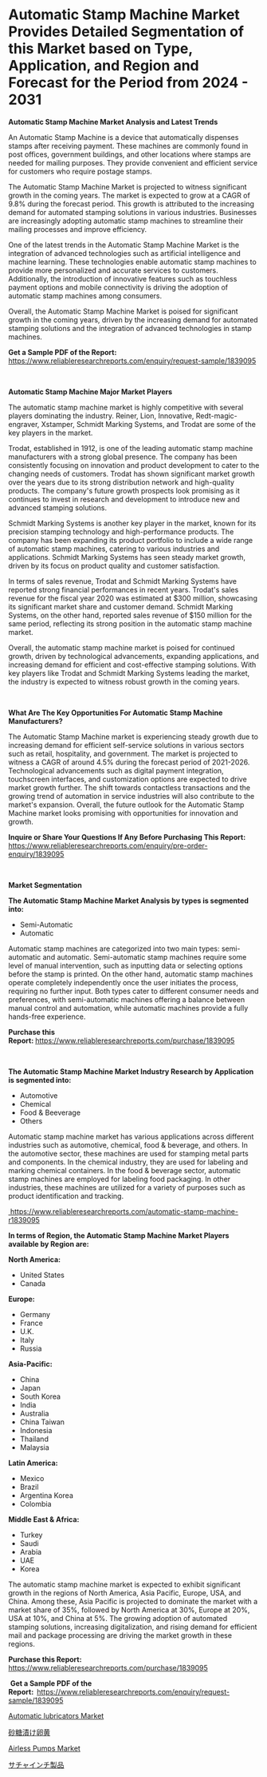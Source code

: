 <p><h1>Automatic Stamp Machine Market Provides Detailed Segmentation of this Market based on Type, Application, and Region and Forecast for the Period from 2024 - 2031</h1></p><p><strong>Automatic Stamp Machine Market Analysis and Latest Trends</strong></p>
<p><p>An Automatic Stamp Machine is a device that automatically dispenses stamps after receiving payment. These machines are commonly found in post offices, government buildings, and other locations where stamps are needed for mailing purposes. They provide convenient and efficient service for customers who require postage stamps.</p><p>The Automatic Stamp Machine Market is projected to witness significant growth in the coming years. The market is expected to grow at a CAGR of 9.8% during the forecast period. This growth is attributed to the increasing demand for automated stamping solutions in various industries. Businesses are increasingly adopting automatic stamp machines to streamline their mailing processes and improve efficiency.</p><p>One of the latest trends in the Automatic Stamp Machine Market is the integration of advanced technologies such as artificial intelligence and machine learning. These technologies enable automatic stamp machines to provide more personalized and accurate services to customers. Additionally, the introduction of innovative features such as touchless payment options and mobile connectivity is driving the adoption of automatic stamp machines among consumers.</p><p>Overall, the Automatic Stamp Machine Market is poised for significant growth in the coming years, driven by the increasing demand for automated stamping solutions and the integration of advanced technologies in stamp machines.</p></p>
<p><strong>Get a Sample PDF of the Report:&nbsp;</strong> <a href="https://www.reliableresearchreports.com/enquiry/request-sample/1839095">https://www.reliableresearchreports.com/enquiry/request-sample/1839095</a></p>
<p>&nbsp;</p>
<p><strong>Automatic Stamp Machine Major Market Players</strong></p>
<p><p>The automatic stamp machine market is highly competitive with several players dominating the industry. Reiner, Lion, Innovative, Redt-magic-engraver, Xstamper, Schmidt Marking Systems, and Trodat are some of the key players in the market.</p><p>Trodat, established in 1912, is one of the leading automatic stamp machine manufacturers with a strong global presence. The company has been consistently focusing on innovation and product development to cater to the changing needs of customers. Trodat has shown significant market growth over the years due to its strong distribution network and high-quality products. The company's future growth prospects look promising as it continues to invest in research and development to introduce new and advanced stamping solutions.</p><p>Schmidt Marking Systems is another key player in the market, known for its precision stamping technology and high-performance products. The company has been expanding its product portfolio to include a wide range of automatic stamp machines, catering to various industries and applications. Schmidt Marking Systems has seen steady market growth, driven by its focus on product quality and customer satisfaction.</p><p>In terms of sales revenue, Trodat and Schmidt Marking Systems have reported strong financial performances in recent years. Trodat's sales revenue for the fiscal year 2020 was estimated at $300 million, showcasing its significant market share and customer demand. Schmidt Marking Systems, on the other hand, reported sales revenue of $150 million for the same period, reflecting its strong position in the automatic stamp machine market.</p><p>Overall, the automatic stamp machine market is poised for continued growth, driven by technological advancements, expanding applications, and increasing demand for efficient and cost-effective stamping solutions. With key players like Trodat and Schmidt Marking Systems leading the market, the industry is expected to witness robust growth in the coming years.</p></p>
<p>&nbsp;</p>
<p><strong>What Are The Key Opportunities For Automatic Stamp Machine Manufacturers?</strong></p>
<p><p>The Automatic Stamp Machine market is experiencing steady growth due to increasing demand for efficient self-service solutions in various sectors such as retail, hospitality, and government. The market is projected to witness a CAGR of around 4.5% during the forecast period of 2021-2026. Technological advancements such as digital payment integration, touchscreen interfaces, and customization options are expected to drive market growth further. The shift towards contactless transactions and the growing trend of automation in service industries will also contribute to the market's expansion. Overall, the future outlook for the Automatic Stamp Machine market looks promising with opportunities for innovation and growth.</p></p>
<p><strong>Inquire or Share Your Questions If Any Before Purchasing This Report:</strong> <a href="https://www.reliableresearchreports.com/enquiry/pre-order-enquiry/1839095">https://www.reliableresearchreports.com/enquiry/pre-order-enquiry/1839095</a></p>
<p>&nbsp;</p>
<p><strong>Market Segmentation</strong></p>
<p><strong>The Automatic Stamp Machine Market Analysis by types is segmented into:</strong></p>
<p><ul><li>Semi-Automatic</li><li>Automatic</li></ul></p>
<p><p>Automatic stamp machines are categorized into two main types: semi-automatic and automatic. Semi-automatic stamp machines require some level of manual intervention, such as inputting data or selecting options before the stamp is printed. On the other hand, automatic stamp machines operate completely independently once the user initiates the process, requiring no further input. Both types cater to different consumer needs and preferences, with semi-automatic machines offering a balance between manual control and automation, while automatic machines provide a fully hands-free experience.</p></p>
<p><strong>Purchase this Report:&nbsp;</strong><a href="https://www.reliableresearchreports.com/purchase/1839095">https://www.reliableresearchreports.com/purchase/1839095</a></p>
<p>&nbsp;</p>
<p><strong>The Automatic Stamp Machine Market Industry Research by Application is segmented into:</strong></p>
<p><ul><li>Automotive</li><li>Chemical</li><li>Food & Beeverage</li><li>Others</li></ul></p>
<p><p>Automatic stamp machine market has various applications across different industries such as automotive, chemical, food & beverage, and others. In the automotive sector, these machines are used for stamping metal parts and components. In the chemical industry, they are used for labeling and marking chemical containers. In the food & beverage sector, automatic stamp machines are employed for labeling food packaging. In other industries, these machines are utilized for a variety of purposes such as product identification and tracking.</p></p>
<p><a href="https://www.reliableresearchreports.com/automatic-stamp-machine-r1839095">&nbsp;https://www.reliableresearchreports.com/automatic-stamp-machine-r1839095</a></p>
<p><strong>In terms of Region, the Automatic Stamp Machine Market Players available by Region are:</strong></p>
<p>
    <p> <strong> North America: </strong>
        <ul>
            <li>United States</li>
            <li>Canada</li>
        </ul>
        </p> 
    <p> <strong> Europe: </strong>
        <ul>
            <li>Germany</li>
            <li>France</li>
            <li>U.K.</li>
            <li>Italy</li>
            <li>Russia</li>
        </ul>
        </p> 
    <p> <strong> Asia-Pacific: </strong>
        <ul>
            <li>China</li>
            <li>Japan</li>
            <li>South Korea</li>
            <li>India</li>
            <li>Australia</li>
            <li>China Taiwan</li>
            <li>Indonesia</li>
            <li>Thailand</li>
            <li>Malaysia</li>
        </ul>
        </p> 
    <p> <strong> Latin America: </strong>
        <ul>
            <li>Mexico</li>
            <li>Brazil</li>
            <li>Argentina Korea</li>
            <li>Colombia</li>
        </ul>
        </p> 
    <p> <strong> Middle East & Africa: </strong>
        <ul>
            <li>Turkey</li>
            <li>Saudi</li>
            <li>Arabia</li>
            <li>UAE</li>
            <li>Korea</li>
        </ul>
    </p>
    </p>
<p><p>The automatic stamp machine market is expected to exhibit significant growth in the regions of North America, Asia Pacific, Europe, USA, and China. Among these, Asia Pacific is projected to dominate the market with a market share of 35%, followed by North America at 30%, Europe at 20%, USA at 10%, and China at 5%. The growing adoption of automated stamping solutions, increasing digitalization, and rising demand for efficient mail and package processing are driving the market growth in these regions.</p></p>
<p><strong>Purchase this Report: </strong><a href="https://www.reliableresearchreports.com/purchase/1839095">https://www.reliableresearchreports.com/purchase/1839095</a></p>
<p>&nbsp;<strong>Get a Sample PDF of the Report:&nbsp;&nbsp;</strong><a href="https://www.reliableresearchreports.com/enquiry/request-sample/1839095">https://www.reliableresearchreports.com/enquiry/request-sample/1839095</a></p>
<p><strong></strong></p>
<p><p><a href="https://github.com/mbisetmhermsr/Market-Research-Report-List-2/blob/main/automatic-lubricators-market.md">Automatic lubricators Market</a></p><p><a href="https://github.com/laurenreichert/Market-Research-Report-List-1/blob/main/298217631723.md">砂糖漬け卵黄</a></p><p><a href="https://github.com/zjyglelu/Market-Research-Report-List-2/blob/main/airless-pumps-market.md">Airless Pumps Market</a></p><p><a href="https://github.com/RodHoppe07/Market-Research-Report-List-1/blob/main/195139531724.md">サチャインチ製品</a></p></p>